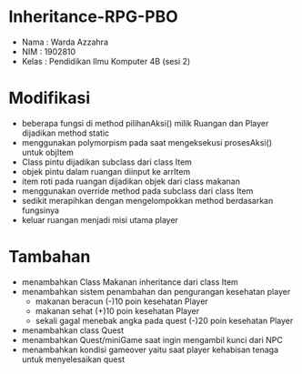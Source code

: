 # Inheritance-RPG-PBO
- Nama  : Warda Azzahra
- NIM   : 1902810
- Kelas : Pendidikan Ilmu Komputer 4B (sesi 2)
# Modifikasi
- beberapa fungsi di method pilihanAksi() milik Ruangan dan Player dijadikan method static
- menggunakan polymorpism pada saat mengeksekusi prosesAksi() untuk objItem
- Class pintu dijadikan subclass dari class Item
- objek pintu dalam ruangan diinput ke arrItem
- item roti pada ruangan dijadikan objek dari class makanan 
- menggunakan override method pada subclass dari class Item
- sedikit merapihkan dengan mengelompokkan method berdasarkan fungsinya
- keluar ruangan menjadi misi utama player
# Tambahan
- menambahkan Class Makanan inheritance dari class Item
- menambahkan sistem penambahan dan pengurangan kesehatan player
    - makanan beracun (-)10 poin kesehatan Player
    - makanan sehat (+)10 poin kesehatan Player
    - sekali gagal menebak angka pada quest (-)20 poin kesehatan Player
- menambahkan class Quest
- menambahkan Quest/miniGame saat ingin mengambil kunci dari NPC
- menambahkan kondisi gameover yaitu saat player kehabisan tenaga untuk menyelesaikan quest
